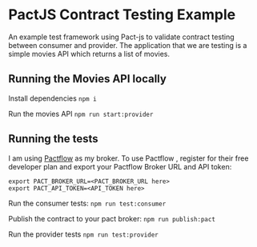 # PactJS Contract Testing Example

An example test framework using Pact-js to validate contract testing between consumer and provider. The application that we are testing is a simple movies API which returns a list of movies.

## Running the Movies API locally

Install dependencies
`npm i`

Run the movies API
`npm run start:provider`

## Running the tests

I am using [Pactflow](https://pactflow.io/) as my broker. To use Pactflow , register for their free developer plan and export your Pactflow Broker URL and API token:

```
export PACT_BROKER_URL=<PACT_BROKER_URL here>
export PACT_API_TOKEN=<API_TOKEN here>
```

Run the consumer tests:
`npm run test:consumer`

Publish the contract to your pact broker:
`npm run publish:pact`

Run the provider tests
`npm run test:provider`
